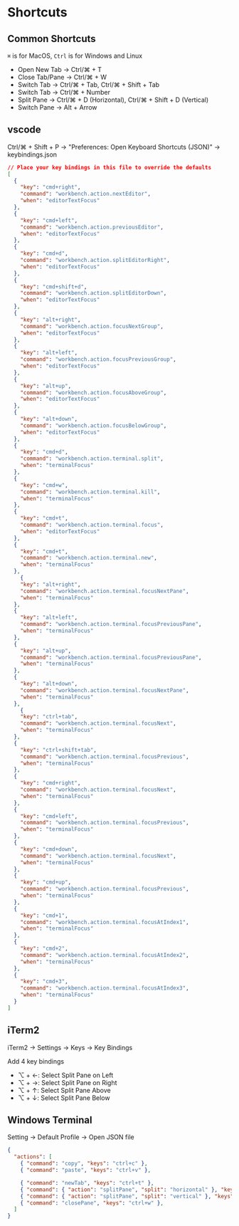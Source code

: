 # Shortcuts

## Common Shortcuts

`⌘` is for MacOS, `Ctrl` is for Windows and Linux

- Open New Tab → Ctrl/⌘ + T
- Close Tab/Pane → Ctrl/⌘ + W
- Switch Tab → Ctrl/⌘ + Tab, Ctrl/⌘ + Shift + Tab
- Switch Tab → Ctrl/⌘ + Number
- Split Pane → Ctrl/⌘ + D (Horizontal), Ctrl/⌘ + Shift + D (Vertical)
- Switch Pane → Alt + Arrow

## vscode

Ctrl/⌘ + Shift + P -> "Preferences: Open Keyboard Shortcuts (JSON)" -> keybindings.json

```json
// Place your key bindings in this file to override the defaults
[
  {
    "key": "cmd+right",
    "command": "workbench.action.nextEditor",
    "when": "editorTextFocus"
  },
  {
    "key": "cmd+left",
    "command": "workbench.action.previousEditor",
    "when": "editorTextFocus"
  },
  {
    "key": "cmd+d",
    "command": "workbench.action.splitEditorRight",
    "when": "editorTextFocus"
  },
  {
    "key": "cmd+shift+d",
    "command": "workbench.action.splitEditorDown",
    "when": "editorTextFocus"
  },
  {
    "key": "alt+right",
    "command": "workbench.action.focusNextGroup",
    "when": "editorTextFocus"
  },
  {
    "key": "alt+left",
    "command": "workbench.action.focusPreviousGroup",
    "when": "editorTextFocus"
  },
  {
    "key": "alt+up",
    "command": "workbench.action.focusAboveGroup",
    "when": "editorTextFocus"
  },
  {
    "key": "alt+down",
    "command": "workbench.action.focusBelowGroup",
    "when": "editorTextFocus"
  },
  {
    "key": "cmd+d",
    "command": "workbench.action.terminal.split",
    "when": "terminalFocus"
  },
  {
    "key": "cmd+w",
    "command": "workbench.action.terminal.kill",
    "when": "terminalFocus"
  },
  {
    "key": "cmd+t",
    "command": "workbench.action.terminal.focus",
    "when": "editorTextFocus"
  },
  {
    "key": "cmd+t",
    "command": "workbench.action.terminal.new",
    "when": "terminalFocus"
  },
    {
    "key": "alt+right",
    "command": "workbench.action.terminal.focusNextPane",
    "when": "terminalFocus"
  },
  {
    "key": "alt+left",
    "command": "workbench.action.terminal.focusPreviousPane",
    "when": "terminalFocus"
  },
  {
    "key": "alt+up",
    "command": "workbench.action.terminal.focusPreviousPane",
    "when": "terminalFocus"
  },
  {
    "key": "alt+down",
    "command": "workbench.action.terminal.focusNextPane",
    "when": "terminalFocus"
  },
    {
    "key": "ctrl+tab",
    "command": "workbench.action.terminal.focusNext",
    "when": "terminalFocus"
  },
  {
    "key": "ctrl+shift+tab",
    "command": "workbench.action.terminal.focusPrevious",
    "when": "terminalFocus"
  },
  {
    "key": "cmd+right",
    "command": "workbench.action.terminal.focusNext",
    "when": "terminalFocus"
  },
  {
    "key": "cmd+left",
    "command": "workbench.action.terminal.focusPrevious",
    "when": "terminalFocus"
  },
  {
    "key": "cmd+down",
    "command": "workbench.action.terminal.focusNext",
    "when": "terminalFocus"
  },
  {
    "key": "cmd+up",
    "command": "workbench.action.terminal.focusPrevious",
    "when": "terminalFocus"
  },
  {
    "key": "cmd+1",
    "command": "workbench.action.terminal.focusAtIndex1",
    "when": "terminalFocus"
  },
  {
    "key": "cmd+2",
    "command": "workbench.action.terminal.focusAtIndex2",
    "when": "terminalFocus"
  },
  {
    "key": "cmd+3",
    "command": "workbench.action.terminal.focusAtIndex3",
    "when": "terminalFocus"
  }
]
```

## iTerm2

iTerm2 → Settings → Keys → Key Bindings

Add 4 key bindings

- ⌥ + ←: Select Split Pane on Left
- ⌥ + →: Select Split Pane on Right
- ⌥ + ↑: Select Split Pane Above
- ⌥ + ↓: Select Split Pane Below

## Windows Terminal

Setting -> Default Profile -> Open JSON file

```json
{
  "actions": [
    { "command": "copy", "keys": "ctrl+c" },
    { "command": "paste", "keys": "ctrl+v" },

    { "command": "newTab", "keys": "ctrl+t" },
    { "command": { "action": "splitPane", "split": "horizontal" }, "keys": "ctrl+d" },
    { "command": { "action": "splitPane", "split": "vertical" }, "keys": "ctrl+shift+d" },
    { "command": "closePane", "keys": "ctrl+w" },
  ]
}
```

